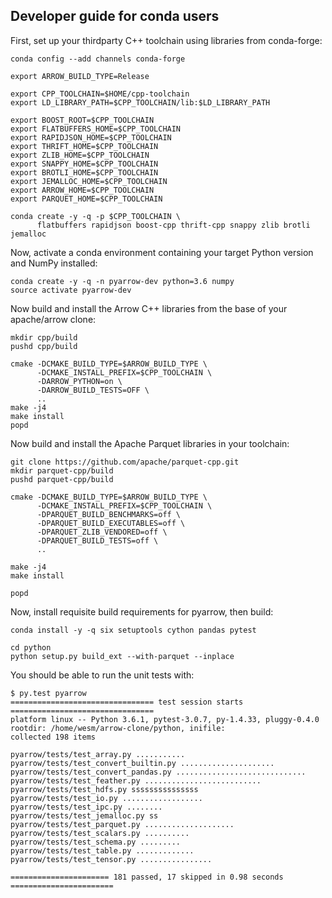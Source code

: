 <!---
  Licensed under the Apache License, Version 2.0 (the "License");
  you may not use this file except in compliance with the License.
  You may obtain a copy of the License at

   http://www.apache.org/licenses/LICENSE-2.0

  Unless required by applicable law or agreed to in writing, software
  distributed under the License is distributed on an "AS IS" BASIS,
  WITHOUT WARRANTIES OR CONDITIONS OF ANY KIND, either express or implied.
  See the License for the specific language governing permissions and
  limitations under the License. See accompanying LICENSE file.
-->

## Developer guide for conda users

First, set up your thirdparty C++ toolchain using libraries from conda-forge:

```shell
conda config --add channels conda-forge

export ARROW_BUILD_TYPE=Release

export CPP_TOOLCHAIN=$HOME/cpp-toolchain
export LD_LIBRARY_PATH=$CPP_TOOLCHAIN/lib:$LD_LIBRARY_PATH

export BOOST_ROOT=$CPP_TOOLCHAIN
export FLATBUFFERS_HOME=$CPP_TOOLCHAIN
export RAPIDJSON_HOME=$CPP_TOOLCHAIN
export THRIFT_HOME=$CPP_TOOLCHAIN
export ZLIB_HOME=$CPP_TOOLCHAIN
export SNAPPY_HOME=$CPP_TOOLCHAIN
export BROTLI_HOME=$CPP_TOOLCHAIN
export JEMALLOC_HOME=$CPP_TOOLCHAIN
export ARROW_HOME=$CPP_TOOLCHAIN
export PARQUET_HOME=$CPP_TOOLCHAIN

conda create -y -q -p $CPP_TOOLCHAIN \
      flatbuffers rapidjson boost-cpp thrift-cpp snappy zlib brotli jemalloc
```

Now, activate a conda environment containing your target Python version and
NumPy installed:

```shell
conda create -y -q -n pyarrow-dev python=3.6 numpy
source activate pyarrow-dev
```

Now build and install the Arrow C++ libraries from the base of your
apache/arrow clone:

```shell
mkdir cpp/build
pushd cpp/build

cmake -DCMAKE_BUILD_TYPE=$ARROW_BUILD_TYPE \
      -DCMAKE_INSTALL_PREFIX=$CPP_TOOLCHAIN \
      -DARROW_PYTHON=on \
      -DARROW_BUILD_TESTS=OFF \
      ..
make -j4
make install
popd
```

Now build and install the Apache Parquet libraries in your toolchain:

```shell
git clone https://github.com/apache/parquet-cpp.git
mkdir parquet-cpp/build
pushd parquet-cpp/build

cmake -DCMAKE_BUILD_TYPE=$ARROW_BUILD_TYPE \
      -DCMAKE_INSTALL_PREFIX=$CPP_TOOLCHAIN \
      -DPARQUET_BUILD_BENCHMARKS=off \
      -DPARQUET_BUILD_EXECUTABLES=off \
      -DPARQUET_ZLIB_VENDORED=off \
      -DPARQUET_BUILD_TESTS=off \
      ..

make -j4
make install

popd
```

Now, install requisite build requirements for pyarrow, then build:

```shell
conda install -y -q six setuptools cython pandas pytest

cd python
python setup.py build_ext --with-parquet --inplace
```

You should be able to run the unit tests with:

```shell
$ py.test pyarrow
================================ test session starts ================================
platform linux -- Python 3.6.1, pytest-3.0.7, py-1.4.33, pluggy-0.4.0
rootdir: /home/wesm/arrow-clone/python, inifile:
collected 198 items

pyarrow/tests/test_array.py ...........
pyarrow/tests/test_convert_builtin.py .....................
pyarrow/tests/test_convert_pandas.py .............................
pyarrow/tests/test_feather.py ..........................
pyarrow/tests/test_hdfs.py sssssssssssssss
pyarrow/tests/test_io.py ..................
pyarrow/tests/test_ipc.py ........
pyarrow/tests/test_jemalloc.py ss
pyarrow/tests/test_parquet.py ....................
pyarrow/tests/test_scalars.py ..........
pyarrow/tests/test_schema.py .........
pyarrow/tests/test_table.py .............
pyarrow/tests/test_tensor.py ................

====================== 181 passed, 17 skipped in 0.98 seconds =======================
```
